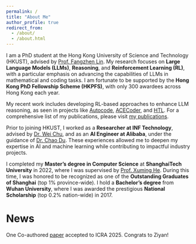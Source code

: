 ```yaml
---
permalink: /
title: "About Me"
author_profile: true
redirect_from: 
  - /about/
  - /about.html
---
```



I am a PhD student at the Hong Kong University of Science and Technology (HKUST), advised by [Prof. Fangzhen Lin](https://cse.hkust.edu.hk/~flin/). My research focuses on **Large Language Models (LLMs)**, **Reasoning**, and **Reinforcement Learning (RL)**, with a particular emphasis on advancing the capabilities of LLMs in mathematical and coding tasks. I am fortunate to be supported by the **Hong Kong PhD Fellowship Scheme (HKPFS)**, with only 300 awardees across Hong Kong each year.  

My recent work includes developing RL-based approaches to enhance LLM reasoning, as seen in projects like [Autocode](https://arxiv.org/abs/2502.00691), [ACECoder](https://arxiv.org/abs/2502.01718), and [HTL](https://arxiv.org/abs/2402.15729). For a comprehensive list of my publications, please visit [my publications]().

Prior to joining HKUST, I worked as a **Researcher at INF Technology**, advised by [Dr. Wei Chu](https://weichu.github.io/), and as an **AI Engineer at Alibaba**, under the guidance of [Dr. Chao Du](https://duchao0726.github.io/). These experiences allowed me to deepen my expertise in AI and machine learning while contributing to impactful industry projects.

I completed my **Master’s degree in Computer Science** at **ShanghaiTech University** in 2022, where I was supervised by [Prof. Xuming He](https://faculty.sist.shanghaitech.edu.cn/faculty/hexm/index.html). During this time, I was honored to be recognized as one of the **Outstanding Graduates of Shanghai** (top 1% province-wide). I hold a **Bachelor’s degree** from **Wuhan University**, where I was awarded the prestigious **National Scholarship** (top 0.2% nation-wide) in 2017.

<!-- 
I have a broad research experience in machine learning, including
Reinforcement Learning, Variational Bayes, Vison and Language. <ins>Currently, I am super excited about research on Generative AI, and I am looking for opportunities / research collaborations on relevant topics.</ins> For more details, please check out my [CV](https://raw.githubusercontent.com/HazekiahWon/helios2/master/assets/Research_CV.pdf). -->


News
======
One Co-authored [paper]() accepted to ICRA 2025. Congrats to Ziyan!

